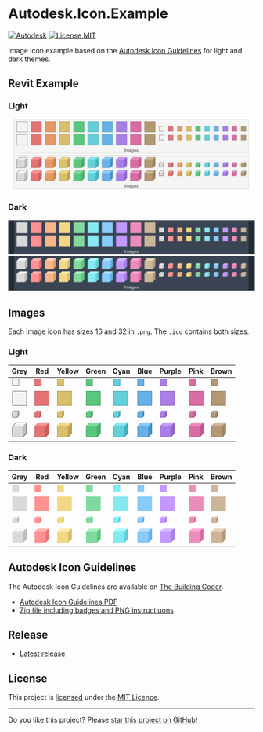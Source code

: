 # Autodesk.Icon.Example

[![Autodesk](https://img.shields.io/badge/Autodesk-black?logo=autodesk&logoColor=white)](../..)
[![License MIT](https://img.shields.io/badge/License-MIT-blue.svg)](LICENSE)

Image icon example based on the [Autodesk Icon Guidelines](#Autodesk-Icon-Guidelines) for light and dark themes.

## Revit Example

### Light
[![Images-Box-Light](assets/Images-Box-Light.png)](../..)
[![Images-Cube-Light](assets/Images-Cube-Light.png)](../..)

### Dark
[![Images-Box-Dark](assets/Images-Box-Dark.png)](../..)
[![Images-Cube-Dark](assets/Images-Cube-Dark.png)](../..)

## Images

Each image icon has sizes 16 and 32 in `.png`. The `.ico` contains both sizes.

### Light
| Grey | Red | Yellow | Green | Cyan | Blue | Purple | Pink | Brown |
| - | - | - | - | - | - | - | - | - |
|![Box-Grey-16-Light](images/Box-Grey-16-Light.png)|![Box-Red-16-Light](images/Box-Red-16-Light.png)|![Box-Yellow-16-Light](images/Box-Yellow-16-Light.png)|![Box-Green-16-Light](images/Box-Green-16-Light.png)|![Box-Cyan-16-Light](images/Box-Cyan-16-Light.png)|![Box-Blue-16-Light](images/Box-Blue-16-Light.png)|![Box-Purple-16-Light](images/Box-Purple-16-Light.png)|![Box-Pink-16-Light](images/Box-Pink-16-Light.png)|![Box-Brown-16-Light](images/Box-Brown-16-Light.png)|
|![Box-Grey-32-Light](images/Box-Grey-32-Light.png)|![Box-Red-32-Light](images/Box-Red-32-Light.png)|![Box-Yellow-32-Light](images/Box-Yellow-32-Light.png)|![Box-Green-32-Light](images/Box-Green-32-Light.png)|![Box-Cyan-32-Light](images/Box-Cyan-32-Light.png)|![Box-Blue-32-Light](images/Box-Blue-32-Light.png)|![Box-Purple-32-Light](images/Box-Purple-32-Light.png)|![Box-Pink-32-Light](images/Box-Pink-32-Light.png)|![Box-Brown-32-Light](images/Box-Brown-32-Light.png)|
|![Cube-Grey-16-Light](images/Cube-Grey-16-Light.png)|![Cube-Red-16-Light](images/Cube-Red-16-Light.png)|![Cube-Yellow-16-Light](images/Cube-Yellow-16-Light.png)|![Cube-Green-16-Light](images/Cube-Green-16-Light.png)|![Cube-Cyan-16-Light](images/Cube-Cyan-16-Light.png)|![Cube-Blue-16-Light](images/Cube-Blue-16-Light.png)|![Cube-Purple-16-Light](images/Cube-Purple-16-Light.png)|![Cube-Pink-16-Light](images/Cube-Pink-16-Light.png)|![Cube-Brown-16-Light](images/Cube-Brown-16-Light.png)|
|![Cube-Grey-32-Light](images/Cube-Grey-32-Light.png)|![Cube-Red-32-Light](images/Cube-Red-32-Light.png)|![Cube-Yellow-32-Light](images/Cube-Yellow-32-Light.png)|![Cube-Green-32-Light](images/Cube-Green-32-Light.png)|![Cube-Cyan-32-Light](images/Cube-Cyan-32-Light.png)|![Cube-Blue-32-Light](images/Cube-Blue-32-Light.png)|![Cube-Purple-32-Light](images/Cube-Purple-32-Light.png)|![Cube-Pink-32-Light](images/Cube-Pink-32-Light.png)|![Cube-Brown-32-Light](images/Cube-Brown-32-Light.png)|

### Dark
| Grey | Red | Yellow | Green | Cyan | Blue | Purple | Pink | Brown |
| - | - | - | - | - | - | - | - | - |
|![Box-Grey-16-Dark](images/Box-Grey-16-Dark.png)|![Box-Red-16-Dark](images/Box-Red-16-Dark.png)|![Box-Yellow-16-Dark](images/Box-Yellow-16-Dark.png)|![Box-Green-16-Dark](images/Box-Green-16-Dark.png)|![Box-Cyan-16-Dark](images/Box-Cyan-16-Dark.png)|![Box-Blue-16-Dark](images/Box-Blue-16-Dark.png)|![Box-Purple-16-Dark](images/Box-Purple-16-Dark.png)|![Box-Pink-16-Dark](images/Box-Pink-16-Dark.png)|![Box-Brown-16-Dark](images/Box-Brown-16-Dark.png)|
|![Box-Grey-32-Dark](images/Box-Grey-32-Dark.png)|![Box-Red-32-Dark](images/Box-Red-32-Dark.png)|![Box-Yellow-32-Dark](images/Box-Yellow-32-Dark.png)|![Box-Green-32-Dark](images/Box-Green-32-Dark.png)|![Box-Cyan-32-Dark](images/Box-Cyan-32-Dark.png)|![Box-Blue-32-Dark](images/Box-Blue-32-Dark.png)|![Box-Purple-32-Dark](images/Box-Purple-32-Dark.png)|![Box-Pink-32-Dark](images/Box-Pink-32-Dark.png)|![Box-Brown-32-Dark](images/Box-Brown-32-Dark.png)|
|![Cube-Grey-16-Dark](images/Cube-Grey-16-Dark.png)|![Cube-Red-16-Dark](images/Cube-Red-16-Dark.png)|![Cube-Yellow-16-Dark](images/Cube-Yellow-16-Dark.png)|![Cube-Green-16-Dark](images/Cube-Green-16-Dark.png)|![Cube-Cyan-16-Dark](images/Cube-Cyan-16-Dark.png)|![Cube-Blue-16-Dark](images/Cube-Blue-16-Dark.png)|![Cube-Purple-16-Dark](images/Cube-Purple-16-Dark.png)|![Cube-Pink-16-Dark](images/Cube-Pink-16-Dark.png)|![Cube-Brown-16-Dark](images/Cube-Brown-16-Dark.png)|
|![Cube-Grey-32-Dark](images/Cube-Grey-32-Dark.png)|![Cube-Red-32-Dark](images/Cube-Red-32-Dark.png)|![Cube-Yellow-32-Dark](images/Cube-Yellow-32-Dark.png)|![Cube-Green-32-Dark](images/Cube-Green-32-Dark.png)|![Cube-Cyan-32-Dark](images/Cube-Cyan-32-Dark.png)|![Cube-Blue-32-Dark](images/Cube-Blue-32-Dark.png)|![Cube-Purple-32-Dark](images/Cube-Purple-32-Dark.png)|![Cube-Pink-32-Dark](images/Cube-Pink-32-Dark.png)|![Cube-Brown-32-Dark](images/Cube-Brown-32-Dark.png)|


## Autodesk Icon Guidelines

The Autodesk Icon Guidelines are available on [The Building Coder](https://thebuildingcoder.typepad.com/blog/2023/01/dark-theme-possibility-looming.html#2.6).

* [Autodesk Icon Guidelines PDF](https://thebuildingcoder.typepad.com/icon/2023-01-20_icon_design_guidelines.pdf)
* [Zip file including badges and PNG instructiuons](https://thebuildingcoder.typepad.com/icon/2023-01-20_icon_design_guideline.zip)


## Release

* [Latest release](../../releases/latest)

## License

This project is [licensed](LICENSE) under the [MIT Licence](https://en.wikipedia.org/wiki/MIT_License).

---

Do you like this project? Please [star this project on GitHub](../../stargazers)!
